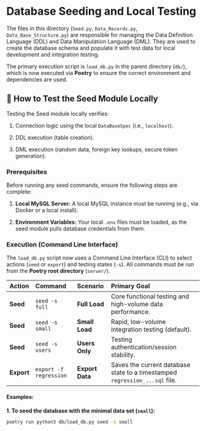 # Database Seeding and Local Testing

The files in this directory (`Seed.py`, `Data_Records.py`, `Data_Base_Structure.py`) are responsible for managing the Data Definition Language (DDL) and Data Manipulation Language (DML). They are used to create the database schema and populate it with test data for local development and integration testing.

The primary execution script is `load_db.py` in the parent directory (`db/`), which is now executed via **Poetry** to ensure the correct environment and dependencies are used.

## 🔑 How to Test the Seed Module Locally

Testing the Seed module locally verifies:

1. Connection logic using the local `DataBaseSpec` (i.e., `localhost`).

2. DDL execution (table creation).

3. DML execution (random data, foreign key lookups, secure token generation).

### Prerequisites

Before running any seed commands, ensure the following steps are complete:

1. **Local MySQL Server:** A local MySQL instance must be running (e.g., via Docker or a local install).

2. **Environment Variables:** Your local `.env` files must be loaded, as the seed module pulls database credentials from them.

### Execution (Command Line Interface)

The `load_db.py` script now uses a Command Line Interface (CLI) to select actions (`seed` or `export`) and testing states (`-s`). All commands must be run from the **Poetry root directory** (`server/`).

| Action | Command | Scenario | Primary Goal |
| :--- | :--- | :--- | :--- |
| **Seed** | `seed -s full` | **Full Load** | Core functional testing and high-volume data performance. |
| **Seed** | `seed -s small` | **Small Load** | Rapid, low-volume integration testing (default). |
| **Seed** | `seed -s users` | **Users Only** | Testing authentication/session stability. |
| **Export** | `export -f regression` | **Export Data** | Saves the current database state to a timestamped `regression_...sql` file. |

#### Examples:

**1. To seed the database with the minimal data set (`small`):**

```bash
poetry run python3 db/load_db.py seed -s small